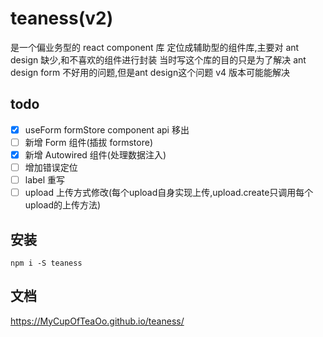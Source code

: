 # teaness(v2)

是一个偏业务型的 react component 库
定位成辅助型的组件库,主要对 ant design 缺少,和不喜欢的组件进行封装
当时写这个库的目的只是为了解决 ant design form 不好用的问题,但是ant design这个问题 v4 版本可能能解决

## todo
- [x] useForm formStore component api 移出
- [ ] 新增 Form 组件(插拔 formstore)
- [x] 新增 Autowired 组件(处理数据注入)
- [ ] 增加错误定位
- [ ] label 重写
- [ ] upload 上传方式修改(每个upload自身实现上传,upload.create只调用每个upload的上传方法)

## 安装

`npm i -S teaness`

## 文档

https://MyCupOfTeaOo.github.io/teaness/